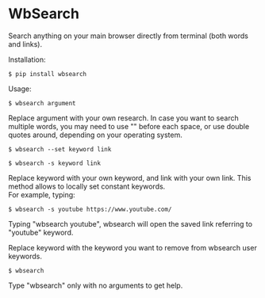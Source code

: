 # WbSearch
Search anything on your main browser directly from terminal (both words and links).

Installation:

    $ pip install wbsearch

Usage:

    $ wbsearch argument

Replace argument with your own research.
In case you want to search multiple words, you may need to use "\" before each space,
or use double quotes around, depending on your operating system.

    $ wbsearch --set keyword link

    $ wbsearch -s keyword link

Replace keyword with your own keyword, and link with your own link.
This method allows to locally set constant keywords. \
For example, typing:

    $ wbsearch -s youtube https://www.youtube.com/ 

Typing "wbsearch youtube", wbsearch will open the
saved link referring to "youtube" keyword.

Replace keyword with the keyword you want to remove from wbsearch user keywords.

    $ wbsearch
    
Type "wbsearch" only with no arguments to get help.
